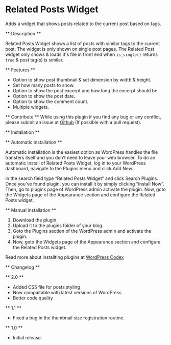 # Related Posts Widget 

Adds a widget that shows posts related to the current post based on tags.

** Description **

Related Posts Widget shows a list of posts with similar tags to the current post. The widget is only shown on single post pages. The Related Post widget only shows & loads it's file in front end when `is_single()` returns `true` & post tag(s) is similar.

** Features **

* Option to show post thumbnail & set dimension by width & height.
* Set how many posts to show.
* Option to show the post excerpt and how long the excerpt should be.
* Option to show the post date.
* Option to show the comment count.
* Multiple widgets.

** Contribute **
While using this plugin if you find any bug or any conflict, please submit an issue at 
[Github](https://github.com/mkrdip/related-posts-widget) (If possible with a pull request). 

** Installation **

** Automatic installation **

Automatic installation is the easiest option as WordPress handles the file transfers itself and you don’t need to leave your web browser. To do an automatic install of Related Posts Widget, log in to your WordPress dashboard, navigate to the Plugins menu and click Add New.

In the search field type “Related Posts Widget” and click Search Plugins. Once you’ve found plugin, you can install it by simply clicking “Install Now”. Then, go to plugins page of WordPress admin activate the plugin. Now, goto the Widgets page of the Appearance section and configure the Related Posts widget.

** Manual installation **

1. Download the plugin.
2. Upload it to the plugins folder of your blog.
3. Goto the Plugins section of the WordPress admin and activate the plugin.
4. Now, goto the Widgets page of the Appearance section and configure the Related Posts widget.

Read more about installting plugins at [WordPress Codex](https://codex.wordpress.org/Managing_Plugins#Installing_Plugins)


** Changelog **

** 2.0 **

* Added CSS file for posts styling 
* Now compaitable with latest versions of WordPress
* Better code quality

** 1.1 **

* Fixed a bug in the thumbnail size registration routine.

** 1.0 **

* Initial release.
